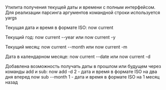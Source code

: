 Утилита получения текущей даты и времени с полным интерфейсом. Для реализации парсинга аргументов командной строки используется yargs

Текущая дата и время в формате ISO:
now current

Текущий год:
now current --year или now current -y

Текущий месяц:
now current --month или now current -m

Дата в календарном месяце:
now current --date или now current -d

Добавлена возможность получать даты в прошлом или будущем через команды add и sub:
now add -d 2 - дата и время в формате ISO на два дня вперед now sub --month 1 - дата и время в формате ISO на 1 месяц назад
